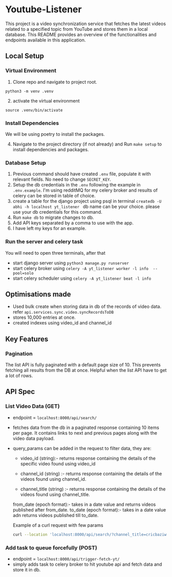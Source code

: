 # Youtube-Listener

This project is a video synchronization service that fetches the latest videos related to a specified topic from YouTube and stores them in a local database. This README provides an overview of the functionalities and endpoints available in this application.

## Local Setup

### Virtual Environment
1. Clone repo and navigate to project root.

```
python3 -m venv .venv
```
2. activate the virtual environment
```
source .venv/bin/activate
```
### Install Dependencies
We will be using poetry to install the packages.

4. Navigate to the project directory (if not already) and Run `make setup` to install dependencies and packages.

### Database Setup
1. Previous command should have created `.env` file, populate it with relevant fields. No need to change `SECRET_KEY`.
2. Setup the db credentials in the `.env` following the example in `.env.example`. I'm using redditMQ for my celery broker and results of celery can be stored in table of choice.
3. create a table for the django project using psql in terminal
```createdb -U abhi -h localhost yt_listener ``` db name can be your choice. please use your db credentials for this command.
4. Run `make db` to migrate changes to db.
5. Add API keys separated by a comma to use with the app.
6. I have left my keys for an example.

### Run the server and celery task

You will need to open three terminals, after that
- start django server using `python3 manage.py runserver`
- start celery broker using `celery -A yt_listener worker -l info  --pool=solo`
- start celery scheduler using `celery -A yt_listener beat -l info`

## Optimisations made

- Used bulk create when storing data in db of the records of video data. refer `api.services.sync.video.syncRecordsToDB`
- stores 10,000 entries at once.
- created indexes using video_id and channel_id
## Key Features

### Pagination
The list API is fully paginated with a default page size of 10. This prevents fetching all results from the DB at once. Helpful when the list API have to get a lot of rows.


## API Spec

### List Video Data (GET)
- endpoint = `localhost:8000/api/search/`
- fetches data from the db in a paginated response containing 10 items per page. It contains links to next and previous pages along with the video data payload.

- query_params can be added in the request to filter data, they are:
    - video_id (string):- returns response containing the details of the specific video found using video_id

    - channel_id (string) :- returns response containing the details of the videos found using channel_id.
    - channel_title (string) :- returns response containing the details of the videos found using channel_title.

    from_date (epoch format):- takes in a date value and returns videos published after from_date.
    to_date (epoch format):- takes in a date value adn returns videos published till to_date.

    Example of a curl request with few params
    ```bash
    curl --location 'localhost:8000/api/search/?channel_title=cricbaziwithalpesh&from_date=1711042727&video_id=DgAm0CS66xc'```

### Add task to queue forcefully (POST)
- endpoint = `localhost:8000/api/trigger-fetch-yt/`
- simply adds task to celery broker to hit youtube api and fetch data and store it in db.
